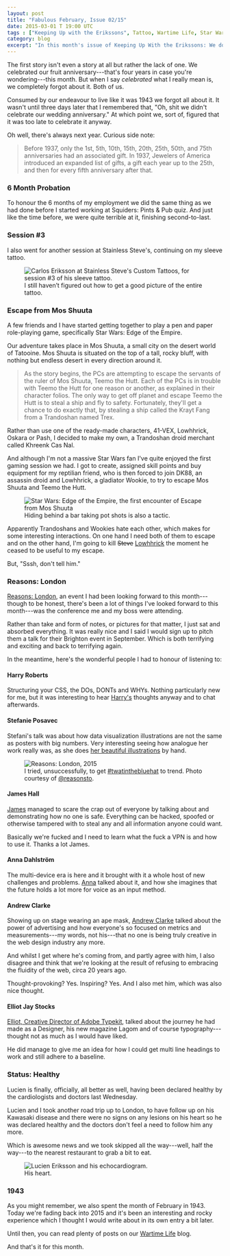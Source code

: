```yaml
---
layout: post
title: "Fabulous February, Issue 02/15"
date: 2015-03-01 T 19:00 UTC
tags : ["Keeping Up with the Erikssons", Tattoo, Wartime Life, Star Wars, Anniversary, "Reasons To Be Creative", Conference, Job]
category: blog
excerpt: "In this month's issue of Keeping Up With the Erikssons: We don't celebrate our 4th wedding anniversary, lose another pub quiz, continue my tattoo, take on the role of a sentient lizard, attend a conference in London, get Lucien declared healthy and finally, end our Wartime Life."
---
```

The first story isn't even a story at all but rather the lack of one. We celebrated our fruit anniversary---that's four years in case you're wondering---this month. But when I say *celebrated* what I really mean is, we completely forgot about it. Both of us.

Consumed by our endeavour to live like it was 1943 we forgot all about it. It wasn't until three days later that I remembered that, "Oh, shit we didn't celebrate our wedding anniversary." At which point we, sort of, figured that it was too late to celebrate it anyway.

Oh well, there's always next year. Curious side note:

>  Before 1937, only the 1st, 5th, 10th, 15th, 20th, 25th, 50th, and 75th anniversaries had an associated gift. In 1937, Jewelers of America introduced an expanded list of gifts, a gift each year up to the 25th, and then for every fifth anniversary after that.

### 6 Month Probation

To honour the 6 months of my employment we did the same thing as we had done before I started working at Squiders: Pints & Pub quiz. And just like the time before, we were quite terrible at it, finishing second-to-last.

### Session \#3

I also went for another session at Stainless Steve's, continuing on my sleeve tattoo.

<figure>
	<img class="js-lazy-load" data-original="/assets/posts/2015/march/fabulous-february-issue-02-15/carlos-eriksson-sleeve-tattoo-session-3-at-stainless-steves-custom-tattoos.jpg" alt="Carlos Eriksson at Stainless Steve's Custom Tattoos, for session #3 of his sleeve tattoo.">
	<figcaption>I still haven’t figured out how to get a good picture of the entire tattoo.</figcaption>
</figure>

### Escape from Mos Shuuta

A few friends and I have started getting together to play a pen and paper role-playing game, specifically Star Wars: Edge of the Empire.

Our adventure takes place in Mos Shuuta, a small city on the desert world of Tatooine. Mos Shuuta is situated on the top of a tall, rocky bluff, with nothing but endless desert in every direction around it.

> As the story begins, the PCs are attempting to escape the servants of the ruler of Mos Shuuta, Teemo the Hutt. Each of the PCs is in trouble with Teemo the Hutt for one reason or another, as explained in their character folios. The only way to get off planet and escape Teemo the Hutt is to steal a ship and fly to safety. Fortunately, they'll get a chance to do exactly that, by stealing a ship called the Krayt Fang from a Trandoshan named Trex.

Rather than use one of the ready-made characters, 41-VEX, Lowhhrick, Oskara or Pash, I decided to make my own, a Trandoshan droid merchant called Khreenk Cas Nal.

And although I'm not a massive Star Wars fan I've quite enjoyed the first gaming session we had. I got to create, assigned skill points and buy equipment for my reptilian friend, who is then forced to join DK88, an assassin droid and Lowhhrick, a gladiator Wookie, to try to escape Mos Shuuta and Teemo the Hutt.

<figure>
	<img class="js-lazy-load" data-original="/assets/posts/2015/march/fabulous-february-issue-02-15/star-wars-escape-from-mos-shuuta.jpg" alt="Star Wars: Edge of the Empire, the first encounter of Escape from Mos Shuuta">
	<figcaption>Hiding behind a bar taking pot shots is also a tactic.</figcaption>
</figure>

Apparently Trandoshans and Wookies hate each other, which makes for some interesting interactions. On one hand I need both of them to escape and on the other hand, I'm going to kill <del>Steve</del> <ins>Lowhhrick</ins> the moment he ceased to be useful to my escape.

But, "Sssh, don't tell him."

### Reasons: London

[Reasons: London][reasons], an event I had been looking forward to this month---though to be honest, there's been a lot of things I've looked forward to this month---was the conference me and my boss were attending.

Rather than take and form of notes, or pictures for that matter, I just sat and absorbed everything. It was really nice and I said I would sign up to pitch them a talk for their Brighton event in September. Which is both terrifying and exciting and back to terrifying again.

In the meantime, here's the wonderful people I had to honour of listening to:

####  Harry Roberts

Structuring your CSS, the DOs, DONTs and WHYs. Nothing particularly new for me, but it was interesting to hear [Harry's][harry] thoughts anyway and to chat afterwards.

####  Stefanie Posavec
Stefani's talk was about how data visualization illustrations are not the same as posters with big numbers. Very interesting seeing how analogue her work really was, as she does [her beautiful illustrations][stefani] by hand.

<figure>
	<img class="js-lazy-load" data-original="/assets/posts/2015/march/fabulous-february-issue-02-15/reasons-london-2015.jpg" alt="Reasons: London, 2015">
	<figcaption>I tried, unsuccessfully, to get <a href="https://twitter.com/fiinixdesign/status/568772018239381504">#twatinthebluehat</a> to trend. Photo courtesy of <a href="https://twitter.com/reasonsto">@reasonsto</a>.</figcaption>
</figure>

####  James Hall
[James] managed to scare the crap out of everyone by talking about and demonstrating how no one is safe. Everything can be hacked, spoofed or otherwise tampered with to steal any and all information anyone could want.

Basically we're fucked and I need to learn what the fuck a VPN is and how to use it. Thanks a lot James.

####  Anna Dahlström

The multi-device era is here and it brought with it a whole host of new challenges and problems. [Anna][anna] talked about it, and how she imagines that the future holds a lot more for voice as an input method.

####  Andrew Clarke

Showing up on stage wearing an ape mask, [Andrew Clarke][andrew] talked about the power of advertising and how everyone's so focused on metrics and measurements---my words, not his---that no one is being truly creative in the web design industry any more.

And whilst I get where he's coming from, and partly agree with him, I also disagree and think that we're looking at the result of refusing to embracing the fluidity of the web, circa 20 years ago.

Thought-provoking? Yes. Inspiring? Yes. And I also met him, which was also nice thought.

####  Elliot Jay Stocks

[Elliot, Creative Director of Adobe Typekit][elliot], talked about the journey he had made as a Designer, his new magazine Lagom and of course typography---thought not as much as I would have liked.

He did manage to give me an idea for how I could get multi line headings to work and still adhere to a baseline.

### Status: Healthy

Lucien is finally, officially, all better as well, having been declared healthy by the cardiologists and doctors last Wednesday.

Lucien and I took another road trip up to London, to have follow up on his Kawasaki disease and there were no signs on any lesions on his heart so he was declared healthy and the doctors don't feel a need to follow him any more.

Which is awesome news and we took skipped all the way---well, half the way---to the nearest restaurant to grab a bit to eat.

<figure>
	<img class="js-lazy-load" data-original="/assets/posts/2015/march/fabulous-february-issue-02-15/lucien-eriksson-and-his-echocardiogram.jpg" alt="Lucien Eriksson and his echocardiogram.">
	<figcaption>His heart.</figcaption>
</figure>

### 1943

As you might remember, we also spent the month of February in 1943. Today we're fading back into 2015 and it's been an interesting and rocky experience which I thought I would write about in its own entry a bit later.

Until then, you can read plenty of posts on our [Wartime Life][wartime] blog.

And that's it for this month.

[harry]: http://csswizardry.com/
[stefani]: http://www.stefanieposavec.co.uk/
[james]: https://parall.ax/
[anna]: http://www.annadahlstrom.com/hello/
[andrew]: http://www.stuffandnonsense.co.uk/
[elliot]: http://www.elliotjaystocks.com/
[reasons]: http://reasons.to/
[wartime]: http://wartimelife.co.uk/